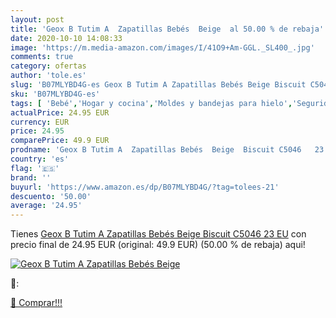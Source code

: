 ```yaml
---
layout: post
title: 'Geox B Tutim A  Zapatillas Bebés  Beige  al 50.00 % de rebaja'
date: 2020-10-10 14:08:33
image: 'https://m.media-amazon.com/images/I/41O9+Am-GGL._SL400_.jpg'
comments: true
category: ofertas
author: 'tole.es'
slug: 'B07MLYBD4G-es Geox B Tutim A Zapatillas Bebés Beige Biscuit C5046 23 EU'
sku: 'B07MLYBD4G-es'
tags: [ 'Bebé','Hogar y cocina','Moldes y bandejas para hielo','Seguridad','Utensilios de bar','Utensilios de cocina','Vigilabebés','bebés', ]
actualPrice: 24.95 EUR
currency: EUR
price: 24.95
comparePrice: 49.9 EUR
prodname: 'Geox B Tutim A  Zapatillas Bebés  Beige  Biscuit C5046   23 EU'
country: 'es'
flag: '🇪🇸'
brand: ''
buyurl: 'https://www.amazon.es/dp/B07MLYBD4G/?tag=tolees-21'
descuento: '50.00'
average: '24.95'
---
```


Tienes [Geox B Tutim A  Zapatillas Bebés  Beige  Biscuit C5046   23 EU](https://www.amazon.es/dp/B07MLYBD4G/?tag=tolees-21) con precio final de  24.95 EUR (original: 49.9 EUR) (50.00 %  de rebaja) aqui!

[![Geox B Tutim A  Zapatillas Bebés  Beige ](https://m.media-amazon.com/images/I/41O9+Am-GGL._SL400_.jpg)](https://www.amazon.es/dp/B07MLYBD4G/?tag=tolees-21)

🔎:


[🛒 Comprar!!!](https://www.amazon.es/dp/B07MLYBD4G/?tag=tolees-21)
